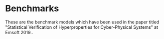 # Benchmarks
These are the benchmark models which have been used in the paper titled "Statistical Verification of Hyperproperties for Cyber-Physical Systems" at Emsoft 2019..
